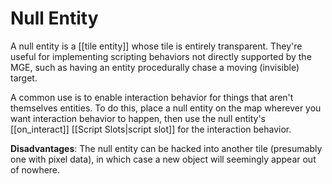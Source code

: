 # Null Entity

A null entity is a [[tile entity]] whose tile is entirely transparent. They're useful for implementing scripting behaviors not directly supported by the MGE, such as having an entity procedurally chase a moving (invisible) target.

A common use is to enable interaction behavior for things that aren't themselves entities. To do this, place a null entity on the map wherever you want interaction behavior to happen, then use the null entity's [[on_interact]] [[Script Slots|script slot]] for the interaction behavior.

**Disadvantages**: The null entity can be hacked into another tile (presumably one with pixel data), in which case a new object will seemingly appear out of nowhere.
